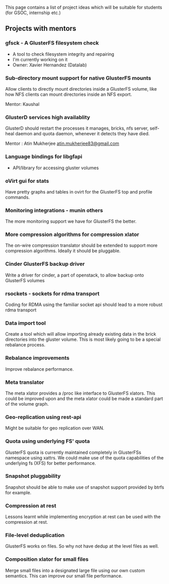 This page contains a list of project ideas which will be suitable for
students (for GSOC, internship etc.)

Projects with mentors
---------------------

### gfsck - A GlusterFS filesystem check

-   A tool to check filesystem integrity and repairing
-   I'm currently working on it
-   Owner: Xavier Hernandez (Datalab)

### Sub-directory mount support for native GlusterFS mounts

Allow clients to directly mount directories inside a GlusterFS volume,
like how NFS clients can mount directories inside an NFS export.

Mentor: Kaushal <kshlmster at gmail dot com>

### GlusterD services high availablity

GlusterD should restart the processes it manages, bricks, nfs server,
self-heal daemon and quota daemon, whenever it detects they have died.

Mentor : Atin Mukherjee <atin.mukherjee83@gmail.com>

### Language bindings for libgfapi

-   API/library for accessing gluster volumes

### oVirt gui for stats

Have pretty graphs and tables in ovirt for the GlusterFS top and profile
commands.

### Monitoring integrations - munin others

The more monitoring support we have for GlusterFS the better.

### More compression algorithms for compression xlator

The on-wire compression translator should be extended to support more
compression algorithms. Ideally it should be pluggable.

### Cinder GlusterFS backup driver

Write a driver for cinder, a part of openstack, to allow backup onto
GlusterFS volumes

### rsockets - sockets for rdma transport

Coding for RDMA using the familiar socket api should lead to a more
robust rdma transport

### Data import tool

Create a tool which will allow importing already existing data in the
brick directories into the gluster volume. This is most likely going to
be a special rebalance process.

### Rebalance improvements

Improve rebalance performance.

### Meta translator

The meta xlator provides a /proc like interface to GlusterFS xlators.
This could be improved upon and the meta xlator could be made a standard
part of the volume graph.

### Geo-replication using rest-api

Might be suitable for geo replication over WAN.

### Quota using underlying FS' quota

GlusterFS quota is currently maintained completely in GlusterFSs
namespace using xattrs. We could make use of the quota capabilities of
the underlying fs (XFS) for better performance.

### Snapshot pluggability

Snapshot should be able to make use of snapshot support provided by
btrfs for example.

### Compression at rest

Lessons learnt while implementing encryption at rest can be used with
the compression at rest.

### File-level deduplication

GlusterFS works on files. So why not have dedup at the level files as
well.

### Composition xlator for small files

Merge small files into a designated large file using our own custom
semantics. This can improve our small file performance.